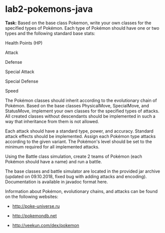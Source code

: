 # lab2-pokemons-java

<strong>Task:</strong>
Based on the base class Pokemon, write your own classes for the specified types of Pokémon. Each type of Pokémon should have one or two types and the following standard base stats:

Health Points (HP)

Attack

Defense

Special Attack

Special Defense

Speed

The Pokémon classes should inherit according to the evolutionary chain of Pokémon. Based on the base classes PhysicalMove, SpecialMove, and StatusMove, implement your own classes for the specified types of attacks. All created classes without descendants should be implemented in such a way that inheritance from them is not allowed.

Each attack should have a standard type, power, and accuracy. Standard attack effects should be implemented. Assign each Pokémon type attacks according to the given variant. The Pokémon's level should be set to the minimum required for all implemented attacks.

Using the Battle class simulation, create 2 teams of Pokémon (each Pokémon should have a name) and run a battle.

The base classes and battle simulator are located in the provided jar archive (updated on 09.10.2018, fixed bug with adding attacks and encoding). Documentation is available in javadoc format here.

Information about Pokémon, evolutionary chains, and attacks can be found on the following websites:

- http://poke-universe.ru

- http://pokemondb.net

- http://veekun.com/dex/pokemon
